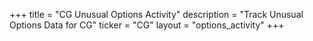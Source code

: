 +++
title = "CG Unusual Options Activity"
description = "Track Unusual Options Data for CG"
ticker = "CG"
layout = "options_activity"
+++

